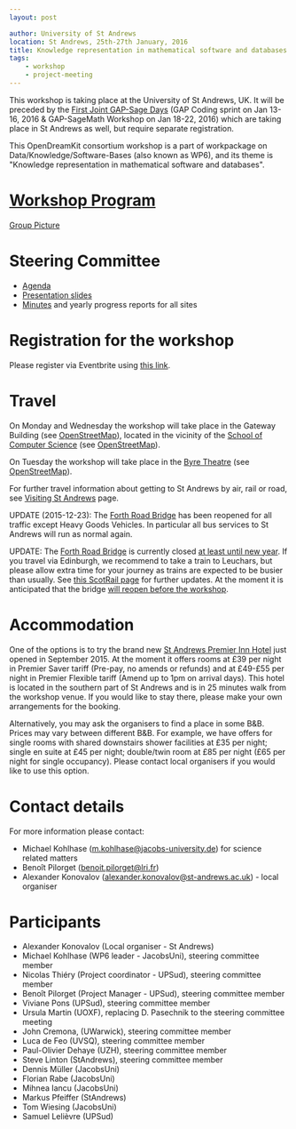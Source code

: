 ```yaml
---
layout: post

author: University of St Andrews
location: St Andrews, 25th-27th January, 2016
title: Knowledge representation in mathematical software and databases & Steering Committee
tags:
    - workshop
    - project-meeting
---
```


This workshop is taking place at the University of St Andrews, UK. It will be preceded by the [First Joint GAP-Sage Days](http://gapdays.de/gap-sage-days2016/) (GAP Coding sprint on Jan 13-16, 2016 & GAP-SageMath Workshop on Jan 18-22, 2016) which are taking place in St Andrews as well, but require separate registration.

This OpenDreamKit consortium workshop is a part of workpackage on Data/Knowledge/Software-Bases (also known as WP6), and its theme is "Knowledge representation in mathematical software and databases".

# [Workshop Program](/meetings/2016-01-25-DKS/program)

[Group Picture](/meetings/2016-01-25-DKS/group_picture.jpg)

# Steering Committee

- [Agenda](/meetings/2016-01-25-DKS/SteeringCommittee/agenda)
- [Presentation slides](/meetings/2016-01-25-DKS/SteeringCommittee/SC-StAndrews_presentation_final.pdf)
- [Minutes](/meetings/2016-01-25-DKS/SteeringCommittee/minutes) and yearly progress reports for all sites

# Registration for the workshop

Please register via Eventbrite using [this link](https://www.eventbrite.com/e/opendreamkit-wp6-workshop-registration-19907319328).

# Travel

On Monday and Wednesday the workshop will take place in the Gateway Building (see [OpenStreetMap](http://www.openstreetmap.org/way/27225074#map=19/56.34119/-2.80943)), located
in the vicinity of the [School of Computer Science](http://www.cs.st-andrews.ac.uk/) (see [OpenStreetMap](http://www.openstreetmap.org/way/155223867#map=19/56.34030/-2.80871)).

On Tuesday the workshop will take place in the [Byre Theatre](http://byretheatre.com/)
(see [OpenStreetMap](http://www.openstreetmap.org/way/315991170#map=19/56.33891/-2.79156)).

For further travel information about getting to St Andrews by air, rail or road, see [Visiting St Andrews](http://www.st-andrews.ac.uk/about/visiting/) page.

UPDATE (2015-12-23): The [Forth Road Bridge](https://www.forthroadbridge.org) has been
reopened for all traffic except Heavy Goods Vehicles. In particular all bus services
to St Andrews will run as normal again.

UPDATE: The [Forth Road Bridge](https://www.forthroadbridge.org/) is currently closed
[at least until new year](http://www.bbc.co.uk/news/uk-scotland-35001277).
If you travel via Edinburgh, we recommend to take a train to Leuchars, but please
allow extra time for your journey as trains are expected to be busier than usually.
See [this ScotRail page](http://www.scotrail.co.uk/frb) for further updates.
At the moment it is anticipated that the bridge
[will reopen before the workshop](http://www.bbc.co.uk/news/uk-scotland-scotland-politics-35096668).

# Accommodation

One of the options is to try the brand new
[St Andrews Premier Inn Hotel](http://www.premierinn.com/en/hotel/STALAR/st-andrews)
just opened in September 2015. At the moment it offers rooms at £39 per night in
Premier Saver tariff (Pre-pay, no amends or refunds) and at £49-£55 per night in
Premier Flexible tariff (Amend up to 1pm on arrival days). This hotel is located
in the southern part of St Andrews and is in 25 minutes walk from the workshop venue.
If you would like to stay there, please make your own arrangements for the booking.

Alternatively, you may ask the organisers to find a place in some B&B. Prices may
vary between different B&B. For example, we have offers for single rooms with
shared downstairs shower facilities at £35 per night; single en suite at £45 per
night; double/twin room at £85 per night (£65 per night for single occupancy).
Please contact local organisers if you would like to use this option.

# Contact details

For more information please contact:

* Michael Kohlhase (m.kohlhase@jacobs-university.de) for science related matters
* Benoît Pilorget (benoit.pilorget@lri.fr)
* Alexander Konovalov (alexander.konovalov@st-andrews.ac.uk) - local organiser

# Participants

* Alexander Konovalov (Local organiser - St Andrews)
* Michael Kohlhase (WP6 leader - JacobsUni), steering committee member
* Nicolas Thiéry (Project coordinator - UPSud), steering committee member
* Benoît Pilorget (Project Manager - UPSud), steering committee member
* Viviane Pons (UPSud), steering committee member
* Ursula Martin (UOXF), replacing D. Pasechnik to the steering committee meeting
* John Cremona, (UWarwick), steering committee member
* Luca de Feo (UVSQ), steering committee member
* Paul-Olivier Dehaye (UZH), steering committee member
* Steve Linton (StAndrews), steering committee member
* Dennis Müller (JacobsUni)
* Florian Rabe (JacobsUni)
* Mihnea Iancu (JacobsUni)
* Markus Pfeiffer (StAndrews)
* Tom Wiesing (JacobsUni)
* Samuel Lelièvre (UPSud)


